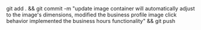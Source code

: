 git add . && git commit -m "update image container will automatically adjust to the image's dimensions, modified the business profile image click behavior implemented the business hours functionality" && git push 